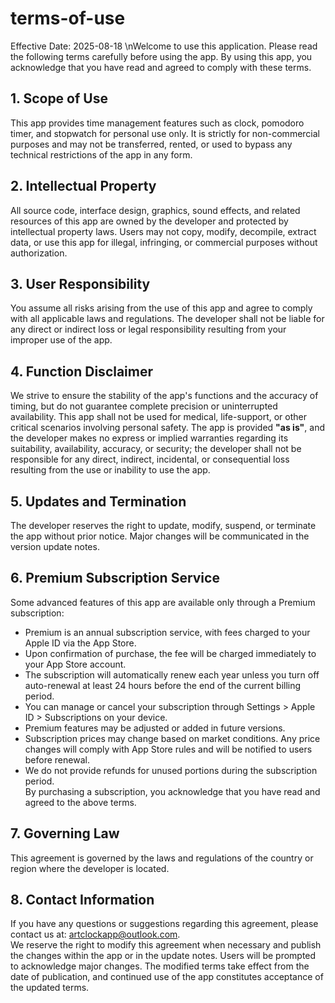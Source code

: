 # terms-of-use
Effective Date: 2025-08-18 \nWelcome to use this application. Please read the following terms carefully before using the app. By using this app, you acknowledge that you have read and agreed to comply with these terms.
## 1. Scope of Use
This app provides time management features such as clock, pomodoro timer, and stopwatch for personal use only. It is strictly for non-commercial purposes and may not be transferred, rented, or used to bypass any technical restrictions of the app in any form.
## 2. Intellectual Property
All source code, interface design, graphics, sound effects, and related resources of this app are owned by the developer and protected by intellectual property laws. Users may not copy, modify, decompile, extract data, or use this app for illegal, infringing, or commercial purposes without authorization.
## 3. User Responsibility
You assume all risks arising from the use of this app and agree to comply with all applicable laws and regulations. The developer shall not be liable for any direct or indirect loss or legal responsibility resulting from your improper use of the app.
## 4. Function Disclaimer
We strive to ensure the stability of the app's functions and the accuracy of timing, but do not guarantee complete precision or uninterrupted availability. This app shall not be used for medical, life-support, or other critical scenarios involving personal safety. The app is provided **\"as is\"**, and the developer makes no express or implied warranties regarding its suitability, availability, accuracy, or security; the developer shall not be responsible for any direct, indirect, incidental, or consequential loss resulting from the use or inability to use the app.
## 5. Updates and Termination
The developer reserves the right to update, modify, suspend, or terminate the app without prior notice. Major changes will be communicated in the version update notes.
## 6. Premium Subscription Service
Some advanced features of this app are available only through a Premium subscription:<br>
- Premium is an annual subscription service, with fees charged to your Apple ID via the App Store.<br>
- Upon confirmation of purchase, the fee will be charged immediately to your App Store account.<br>
- The subscription will automatically renew each year unless you turn off auto-renewal at least 24 hours before the end of the current billing period.<br>
- You can manage or cancel your subscription through Settings > Apple ID > Subscriptions on your device.<br>
- Premium features may be adjusted or added in future versions.<br>
- Subscription prices may change based on market conditions. Any price changes will comply with App Store rules and will be notified to users before renewal.<br>
- We do not provide refunds for unused portions during the subscription period.<br>
By purchasing a subscription, you acknowledge that you have read and agreed to the above terms.
## 7. Governing Law
This agreement is governed by the laws and regulations of the country or region where the developer is located.
## 8. Contact Information
If you have any questions or suggestions regarding this agreement, please contact us at: artclockapp@outlook.com.<br>
We reserve the right to modify this agreement when necessary and publish the changes within the app or in the update notes. Users will be prompted to acknowledge major changes. The modified terms take effect from the date of publication, and continued use of the app constitutes acceptance of the updated terms.

